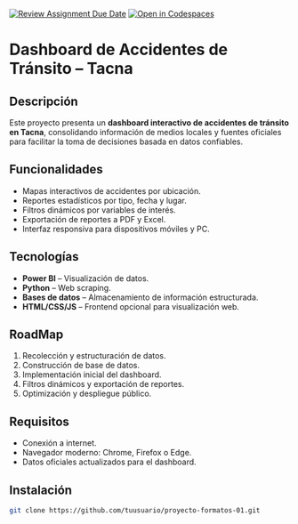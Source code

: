 [![Review Assignment Due Date](https://classroom.github.com/assets/deadline-readme-button-22041afd0340ce965d47ae6ef1cefeee28c7c493a6346c4f15d667ab976d596c.svg)](https://classroom.github.com/a/VMb-1xPS)
[![Open in Codespaces](https://classroom.github.com/assets/launch-codespace-2972f46106e565e64193e422d61a12cf1da4916b45550586e14ef0a7c637dd04.svg)](https://classroom.github.com/open-in-codespaces?assignment_repo_id=20079501)
# Dashboard de Accidentes de Tránsito – Tacna

## Descripción
Este proyecto presenta un **dashboard interactivo de accidentes de tránsito en Tacna**, consolidando información de medios locales y fuentes oficiales para facilitar la toma de decisiones basada en datos confiables.

## Funcionalidades
- Mapas interactivos de accidentes por ubicación.
- Reportes estadísticos por tipo, fecha y lugar.
- Filtros dinámicos por variables de interés.
- Exportación de reportes a PDF y Excel.
- Interfaz responsiva para dispositivos móviles y PC.

## Tecnologías
- **Power BI** – Visualización de datos.
- **Python** – Web scraping.
- **Bases de datos** – Almacenamiento de información estructurada.
- **HTML/CSS/JS** – Frontend opcional para visualización web.

## RoadMap
1. Recolección y estructuración de datos.
2. Construcción de base de datos.
3. Implementación inicial del dashboard.
4. Filtros dinámicos y exportación de reportes.
5. Optimización y despliegue público.

## Requisitos
- Conexión a internet.
- Navegador moderno: Chrome, Firefox o Edge.
- Datos oficiales actualizados para el dashboard.

## Instalación
```bash
git clone https://github.com/tuusuario/proyecto-formatos-01.git
